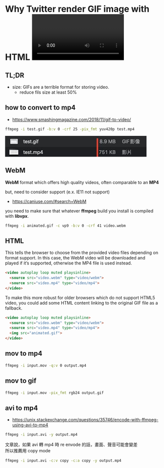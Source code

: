 # Why Twitter render GIF image with HTML <video /> tag

## TL;DR
- size: GIFs are a terrible format for storing video.
  - reduce fils size at least 50%

## how to convert to mp4
- https://www.smashingmagazine.com/2018/11/gif-to-video/

```bash
ffmpeg -i test.gif -b:v 0 -crf 25 -pix_fmt yuv420p test.mp4
```

![img](/assets/img/gif_to_mp4.jpg)
 

## WebM
**WebM** format which offers high quality videos, often comparable to an **MP4**  

but, need to consider support (e.x. IE11 not support)
- https://caniuse.com/#search=WebM

you need to make sure that whatever **ffmpeg** build you install is compiled with **libvpx**.

```bash
ffmpeg -i animated.gif -c vp9 -b:v 0 -crf 41 video.webm
```

## HTML
This tells the browser to choose from the provided video files depending on format support. In this case, the WebM video will be downloaded and played if it’s supported, otherwise the MP4 file is used instead.

```html
<video autoplay loop muted playsinline>
  <source src="video.webm" type="video/webm">
  <source src="video.mp4" type="video/mp4">
</video>
```

To make this more robust for older browsers which do not support HTML5 video, you could add some HTML content linking to the original GIF file as a fallback.
```html
<video autoplay loop muted playsinline>
  <source src="video.webm" type="video/webm">
  <source src="video.mp4" type="video/mp4">
  <img src="animated.gif">
</video>
```

## mov to mp4
```bash
ffmpeg -i input.mov -q:v 0 output.mp4
```

## mov to gif
```bash
ffmpeg -i input.mov -pix_fmt rgb24 output.gif
```

## avi to mp4
- https://unix.stackexchange.com/questions/35746/encode-with-ffmpeg-using-avi-to-mp4

```bash
ffmpeg -i input.avi -y output.mp4
```

文章說，如果 avi 轉 mp4 時 re envode 的話，畫面、聲音可能會變差  
所以推薦用 copy mode
```bash
ffmpeg -i input.avi -c:v copy -c:a copy -y output.mp4
```
